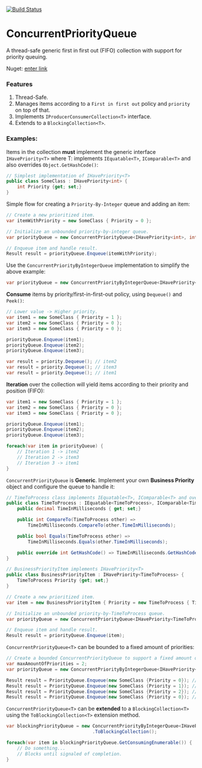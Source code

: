 [![Build Status](https://dev.azure.com/noamyogev84/noamyogev84/_apis/build/status/noamyogev84.ConcurrentPriorityQueue?branchName=develop)](https://dev.azure.com/noamyogev84/noamyogev84/_build/latest?definitionId=1&branchName=develop)

# ConcurrentPriorityQueue
A thread-safe generic first in first out (FIFO) collection with support for priority queuing.

Nuget: [enter link](https:\\)

### Features

1. Thread-Safe.
2. Manages items  according to a `First in first out` policy and `priority` on top of that.
3. Implements `IProducerConsumerCollection<T>` interface.
4. Extends to a `BlockingCollection<T>`.

### Examples:

  Items in the collection **must** implement the generic interface `IHavePriority<T>` where T: implements `IEquatable<T>`, `IComparable<T>` and also overrides `Object.GetHashCode()`:

```csharp
// Simplest implementation of IHavePriority<T>
public class SomeClass : IHavePriority<int> {
    int Priority {get; set;}
}
```

Simple flow for creating a `Priority-By-Integer` queue and adding an item:
```csharp
// Create a new prioritized item.
var itemWithPriority = new SomeClass { Priority = 0 };

// Initialize an unbounded priority-by-integer queue.
var priorityQueue = new ConcurrentPriorityQueue<IHavePriority<int>, int>();

// Enqueue item and handle result.
Result result = priorityQueue.Enqueue(itemWithPriority);
```

Use the `ConcurrentPriorityByIntegerQueue` implementation to simplify the above example:

```csharp
var priorityQueue = new ConcurrentPriorityByIntegerQueue<IHavePriority<int>>();
```

**Consume** items by priority/first-in-first-out policy, using `Dequeue()` and `Peek()`:

```csharp
// Lower value -> Higher priority.
var item1 = new SomeClass { Priority = 1 };
var item2 = new SomeClass { Priority = 0 };
var item3 = new SomeClass { Priority = 0 };

priorityQueue.Enqueue(item1);
priorityQueue.Enqueue(item2);
priorityQueue.Enqueue(item3);

var result = priority.Dequeue(); // item2
var result = priority.Dequeue(); // item3
var result = priority.Dequeue(); // item1
```

**Iteration** over the collection will yield items according to their priority and position (FIFO):

```csharp
var item1 = new SomeClass { Priority = 1 };
var item2 = new SomeClass { Priority = 0 };
var item3 = new SomeClass { Priority = 0 };

priorityQueue.Enqueue(item1);
priorityQueue.Enqueue(item2);
priorityQueue.Enqueue(item3);

foreach(var item in priorityQueue) {
    // Iteration 1 -> item2
    // Iteration 2 -> item3
    // Iteration 3 -> item1
}
```

`ConcurrentPriorityQueue` is **Generic**. Implement your own **Business Priority** object and configure the queue to handle it:

```csharp
// TimeToProcess class implements IEquatable<T>, IComparable<T> and overrides Object.GetHashCode().
public class TimeToProcess : IEquatable<TimeToProcess>, IComparable<TimeToProcess> {		
    public decimal TimeInMilliseconds { get; set;}

    public int CompareTo(TimeToProcess other) =>
        TimeInMilliseconds.CompareTo(other.TimeInMilliseconds);

    public bool Equals(TimeToProcess other) =>
        TimeInMilliseconds.Equals(other.TimeInMilliseconds);

    public override int GetHashCode() => TimeInMilliseconds.GetHashCode();
}
```

```csharp
// BusinessPriorityItem implements IHavePriority<T>
public class BusinessPriorityItem : IHavePriority<TimeToProcess> {
    TimeToProcess Priority {get; set;}
}
```

```csharp
// Create a new prioritized item.
var item = new BusinessPriorityItem { Priority = new TimeToProcess { TimeInMilliseconds = 0.25M } };

// Initialize an unbounded priority-by-TimeToProcess queue.
var priorityQueue = new ConcurrentPriorityQueue<IHavePriority<TimeToProcess>, TimeToProcess>();

// Enqueue item and handle result.
Result result = priorityQueue.Enqueue(item);
```

`ConcurrentPriorityQueue<T>` can be bounded to a fixed amount of priorities:

```csharp
// Create a bounded ConcurrentPriorityQueue to support a fixed amount of priorities.
var maxAmountOfPriorities = 2;
var priorityQueue = new ConcurrentPriorityByIntegerQueue<IHavePriority<int>>(maxAmountOfPriorities);

Result result = PriorityQueue.Enqueue(new SomeClass {Priority = 0}); // result.OK
Result result = PriorityQueue.Enqueue(new SomeClass {Priority = 1}); // result.OK
Result result = PriorityQueue.Enqueue(new SomeClass {Priority = 2}); // result.Fail -> Queue supports [0, 1]
Result result = PriorityQueue.Enqueue(new SomeClass {Priority = 0}); // result.OK
```

`ConcurrentPriorityQueue<T>` can be **extended** to a `BlockingCollection<T>` using the `ToBlockingCollection<T>` extension method.

```csharp
var blockingPriorityQueue = new ConcurrentPriorityByIntegerQueue<IHavePriority<int>>()
                                .ToBlockingCollection();

foreach(var item in blockingPriorityQueue.GetConsumingEnumerable()) {
    // Do something...
    // Blocks until signaled of completion.
}



